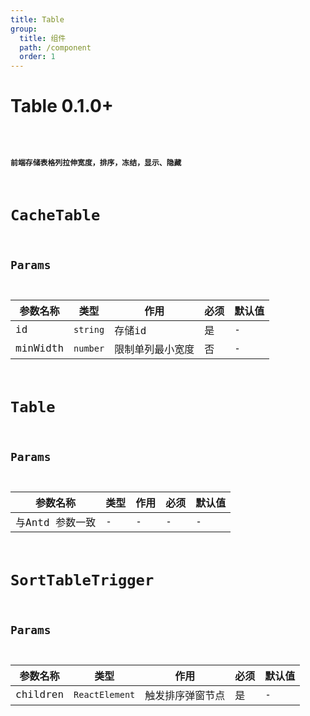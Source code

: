 ```yaml
---
title: Table
group:
  title: 组件
  path: /component
  order: 1
---
```


# Table <Badge>0.1.0+</Badge>

<code src="./demos/demo1.tsx"/>

#### 前端存储表格列拉伸宽度，排序，冻结，显示、隐藏

# CacheTable

## Params

| 参数名称| 类型 | 作用 | 必须 | 默认值 |
|--|--|--|--|--|
|id| `string` | 存储id | 是 | - |
|minWidth| `number` | 限制单列最小宽度 | 否 | - |

# Table 

## Params

| 参数名称| 类型 | 作用 | 必须 | 默认值 |
|--|--|--|--|--|
| 与Antd 参数一致 | - | - | - | - |

# SortTableTrigger
## Params

| 参数名称| 类型 | 作用 | 必须 | 默认值 |
|--|--|--|--|--|
|children| `ReactElement` | 触发排序弹窗节点 | 是 | - |

